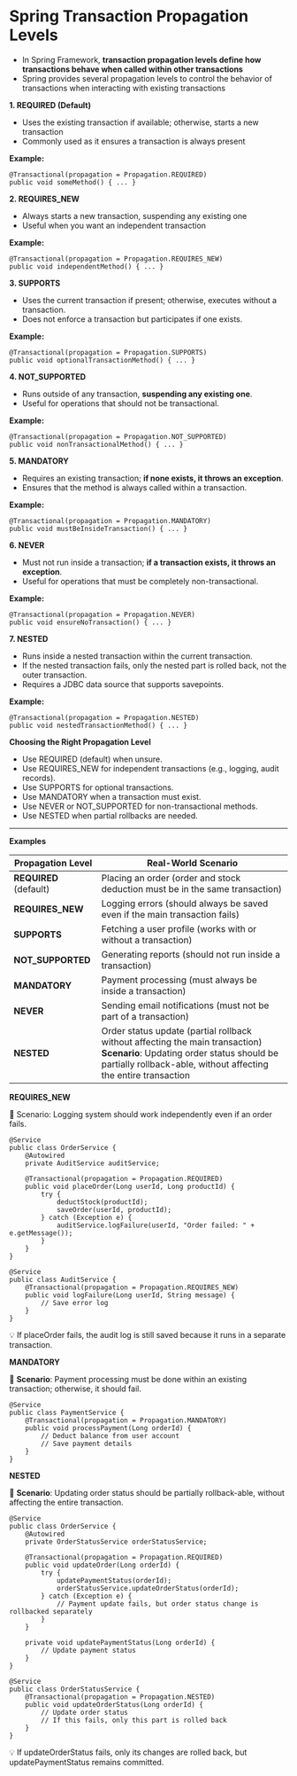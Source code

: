 # Spring Transaction Propagation Levels

- In Spring Framework, **transaction propagation levels define how transactions behave when called within other transactions**
- Spring provides several propagation levels to control the behavior of transactions when interacting with existing transactions

**1. REQUIRED (Default)**

- Uses the existing transaction if available; otherwise, starts a new transaction
- Commonly used as it ensures a transaction is always present

**Example:**
```
@Transactional(propagation = Propagation.REQUIRED)
public void someMethod() { ... }
```

**2. REQUIRES_NEW**

- Always starts a new transaction, suspending any existing one
- Useful when you want an independent transaction
  
**Example:**
```
@Transactional(propagation = Propagation.REQUIRES_NEW)
public void independentMethod() { ... }
```

**3. SUPPORTS**

- Uses the current transaction if present; otherwise, executes without a transaction.
- Does not enforce a transaction but participates if one exists.

**Example:**
```
@Transactional(propagation = Propagation.SUPPORTS)
public void optionalTransactionMethod() { ... }
```
**4. NOT_SUPPORTED**

- Runs outside of any transaction, **suspending any existing one**.
- Useful for operations that should not be transactional.

**Example:**
```
@Transactional(propagation = Propagation.NOT_SUPPORTED)
public void nonTransactionalMethod() { ... }
```

**5. MANDATORY**

- Requires an existing transaction; **if none exists, it throws an exception**.
- Ensures that the method is always called within a transaction.
  
**Example:**
```
@Transactional(propagation = Propagation.MANDATORY)
public void mustBeInsideTransaction() { ... }
```

**6. NEVER**

- Must not run inside a transaction; **if a transaction exists, it throws an exception**.
- Useful for operations that must be completely non-transactional.

**Example:**
```
@Transactional(propagation = Propagation.NEVER)
public void ensureNoTransaction() { ... }
```

**7. NESTED**

- Runs inside a nested transaction within the current transaction.
- If the nested transaction fails, only the nested part is rolled back, not the outer transaction.
- Requires a JDBC data source that supports savepoints.
  
**Example:**
```
@Transactional(propagation = Propagation.NESTED)
public void nestedTransactionMethod() { ... }
```

**Choosing the Right Propagation Level**

- Use REQUIRED (default) when unsure.
- Use REQUIRES_NEW for independent transactions (e.g., logging, audit records).
- Use SUPPORTS for optional transactions.
- Use MANDATORY when a transaction must exist.
- Use NEVER or NOT_SUPPORTED for non-transactional methods.
- Use NESTED when partial rollbacks are needed.

---
**Examples**

| **Propagation Level** | **Real-World Scenario** |
|----------------------|-----------------------|
| **REQUIRED** (default) | Placing an order (order and stock deduction must be in the same transaction) |
| **REQUIRES_NEW** | Logging errors (should always be saved even if the main transaction fails) |
| **SUPPORTS** | Fetching a user profile (works with or without a transaction) |
| **NOT_SUPPORTED** | Generating reports (should not run inside a transaction) |
| **MANDATORY** | Payment processing (must always be inside a transaction) |
| **NEVER** | Sending email notifications (must not be part of a transaction) |
| **NESTED** | Order status update (partial rollback without affecting the main transaction) <br> **Scenario**: Updating order status should be partially rollback-able, without affecting the entire transaction|


**REQUIRES_NEW**

📌 Scenario: Logging system should work independently even if an order fails.

```
@Service
public class OrderService {
    @Autowired
    private AuditService auditService;

    @Transactional(propagation = Propagation.REQUIRED)
    public void placeOrder(Long userId, Long productId) {
        try {
            deductStock(productId);
            saveOrder(userId, productId);
        } catch (Exception e) {
            auditService.logFailure(userId, "Order failed: " + e.getMessage());
        }
    }
}

@Service
public class AuditService {
    @Transactional(propagation = Propagation.REQUIRES_NEW)
    public void logFailure(Long userId, String message) {
        // Save error log
    }
}
```

💡 If placeOrder fails, the audit log is still saved because it runs in a separate transaction.

**MANDATORY**

📌 **Scenario**: Payment processing must be done within an existing transaction; otherwise, it should fail.

```
@Service
public class PaymentService {
    @Transactional(propagation = Propagation.MANDATORY)
    public void processPayment(Long orderId) {
        // Deduct balance from user account
        // Save payment details
    }
}
```

**NESTED**

📌 **Scenario**: Updating order status should be partially rollback-able, without affecting the entire transaction.

```
@Service
public class OrderService {
    @Autowired
    private OrderStatusService orderStatusService;

    @Transactional(propagation = Propagation.REQUIRED)
    public void updateOrder(Long orderId) {
        try {
            updatePaymentStatus(orderId);
            orderStatusService.updateOrderStatus(orderId);
        } catch (Exception e) {
            // Payment update fails, but order status change is rollbacked separately
        }
    }

    private void updatePaymentStatus(Long orderId) {
        // Update payment status
    }
}

@Service
public class OrderStatusService {
    @Transactional(propagation = Propagation.NESTED)
    public void updateOrderStatus(Long orderId) {
        // Update order status
        // If this fails, only this part is rolled back
    }
}
```
💡 If updateOrderStatus fails, only its changes are rolled back, but updatePaymentStatus remains committed.
